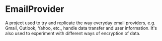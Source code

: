 # EmailProvider
A project used to try and replicate the way everyday email providers, e.g. Gmail, Outlook, Yahoo, etc., handle data transfer and user information. It's also used to experiment with different ways of encryption of data.
